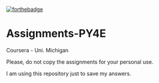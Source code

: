[![forthebadge](https://forthebadge.com/images/badges/built-by-codebabes.svg)](https://forthebadge.com)

# Assignments-PY4E
Coursera - Uni. Michigan

Please, do not copy the assignments for your personal use.

I am using this repository just to save my answers.
